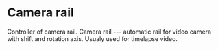 # Camera rail
Controller of camera rail.
Camera rail --- automatic rail for video camera with shift and rotation axis. Usualy used for timelapse video.
